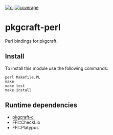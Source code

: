 [![ci](https://github.com/pkgcraft/pkgcraft-perl/workflows/ci/badge.svg)](https://github.com/pkgcraft/pkgcraft-perl/actions/workflows/ci.yml)
[![coverage](https://codecov.io/gh/pkgcraft/pkgcraft-perl/branch/main/graph/badge.svg)](https://codecov.io/gh/pkgcraft/pkgcraft-perl)

# pkgcraft-perl

Perl bindings for pkgcraft.

## Install

To install this module use the following commands:

```
perl Makefile.PL
make
make test
make install
```

## Runtime dependencies

- [pkgcraft-c](https://github.com/pkgcraft/pkgcraft/tree/main/crates/pkgcraft-c)
- FFI::CheckLib
- FFI::Platypus
